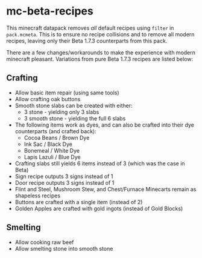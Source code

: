 # mc-beta-recipes

This minecraft datapack removes _all_ default recipes using `filter` in
`pack.mcmeta`. This is to ensure no recipe collisions and to remove all modern
recipes, leaving only their Beta 1.7.3 counterparts from this pack.

There are a few changes/workarounds to make the experience with modern minecraft
pleasant. Variations from pure Beta 1.7.3 recipes are listed below:

## Crafting

* Allow basic item repair (using same tools)
* Allow crafting oak buttons
* Smooth stone slabs can be created with either:
  * 3 stone - yielding only 3 slabs
  * 3 smooth stone - yielding the full 6 slabs
* The following items work as dyes, and can also be crafted into their dye
counterparts (and crafted back):
  * Cocoa Beans / Brown Dye
  * Ink Sac / Black Dye
  * Bonemeal / White Dye
  * Lapis Lazuli / Blue Dye
* Crafting slabs still yields 6 items instead of 3 (which was the case in Beta)
* Sign recipe outputs 3 signs instead of 1
* Door recipe outputs 3 signs instead of 1
* Flint and Steel, Mushroom Stew, and Chest/Furnace Minecarts remain as
shapeless recipes
* Buttons are crafted with a single item (instead of 2)
* Golden Apples are crafted with gold ingots (instead of Gold Blocks)

## Smelting

* Allow cooking raw beef
* Allow smelting stone into smooth stone

